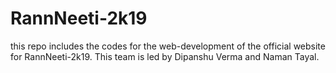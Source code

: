 # RannNeeti-2k19
this repo includes the codes for the web-development of the official website for RannNeeti-2k19. This team is led by Dipanshu Verma and Naman Tayal.
